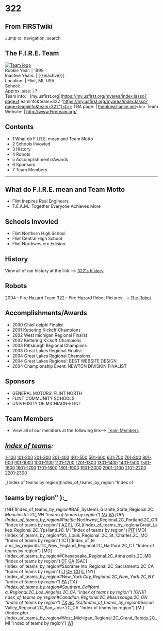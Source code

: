 # 322

## From FIRSTwiki

Jump to: navigation, search

## The F.I.R.E. Team

[![Team logo](/media/b/b2/Theteamlogo.jpg)](Image:Theteamlogo.jpg "Team logo")<br>
Rookie Year: | 1999<br>
Inactive Years: | {{{inactive}}}<br>
Location: | Flint, MI, USA<br>
School: |<br>
Approx. size: | ?<br>
Team info: | [my.usfirst.org](https://my.usfirst.org/myarea/index.lasso?page=t
eaminfo&team=322 "https://my.usfirst.org/myarea/index.lasso?page=teaminfo&team=322")<br>
TBA page: | [thebluealliance.net](http://www.thebluealliance.net/tbatv/team.php?team=322 "http://www.thebluealliance.net/tbatv/team.php?team=322")<br>
Team Website: | <http://www.Fireteam.org/>

## Contents

- 1 What do F.I.R.E. mean and Team Motto
- 2 Schools Invovled
- 3 History
- 4 Robots
- 5 Accomplishments/Awards
- 6 Sponsors
- 7 Team Members

--------------------------------------------------------------------------------

## What do F.I.R.E. mean and Team Motto

- Flint Inspires Real Engineers
- T.E.A.M.: Together Everyone Achieves More

## Schools Invovled

- Flint Northern High School
- Flint Central High School
- Flint Northwestern Edision

## History

View all of our history at the link --> [322's history](http://www.fireteam.org/history.html "http://www.fireteam.org/history.html")

## Robots

2004 - Fire Hazard Team 322 - Fire Hazard Robot Pictures --> [The Robot](http://www.fireteam.org/robot.html "http://www.fireteam.org/robot.html")

## Accomplishments/Awards

- 2000 Chief delphi Finalist
- 2001 Kettering Kickoff Champions
- 2002 West michigan Regional Finalist
- 2002 Kettering Kickoff Champions
- 2003 Pittsburgh Regional Champions
- 2003 Great Lakes Regional Finalist
- 2004 Great Lakes Regional Champions
- 2004 Great Lakes Regional: BEST WEBSITE DESIGN
- 2004 Championship Event: NEWTON DIVISION FINALIST

## Sponsors

- GENERAL MOTORS: FLINT NORTH
- FLINT COMMUNITY SCHOOLS
- UNIVERSITY OF MICHIAGN-FLINT

## Team Members

- View all of our members at the following link--> [Team Members](http://www.fireteam.org/members.html "http://www.fireteam.org/members.html")

## _[Index of teams](Index_of_teams "Index of teams"):_

[1-100](Index_of_teams#1-100 "Index of teams") [101-200](Index_of_teams#101-200 "Index of teams") [201-300](Index_of_teams#201-300 "Index of teams") [301-400](Index_of_teams#301-400 "Index of teams") [401-500](Index_of_teams#401-500 "Index of teams") [501-600](Index_of_teams#501-600 "Index of teams") [601-700](Index_of_teams#601-700 "Index of teams") [701-800](Index_of_teams#701-800 "Index of teams") [801-900](Index_of_teams#801-900 "Index of teams") [901-1000](Index_of_teams#901-1000 "Index of teams") [1001-1100](Index_of_teams#1001-1100 "Index of teams") [1101-1200](Index_of_teams#1101-1200 "Index of teams") [1201-1300](Index_of_teams#1201-1300 "Index of teams") [1301-1400](Index_of_teams#1301-1400 "Index of teams") [1401-1500](Index_of_teams#1401-1500 "Index of teams") [1501-1600](Index_of_teams#1501-1600 "Index of teams") [1601-1700](Index_of_teams#1601-1700 "Index of teams") [1701-1800](Index_of_teams#1701-1800 "Index of teams") [1801-1900](Index_of_teams#1801-1900 "Index of teams") [1901-2000](Index_of_teams#1901-2000 "Index of teams") [2001-2100](Index_of_teams#2001-2100 "Index of teams") [2101-2200](Index_of_teams#2101-2200 "Index of teams") [2201-2300](Index_of_teams#2201-2300 "Index of teams")

_[Index of teams by region](Index_of_teams_by_region "Index of

## teams by region" ):_

[NH](Index_of_teams_by_region#BAE_Systems_Granite_State_Regional.2C
_Manchester.2C_NH "Index of teams by region") [NJ](Index_of_teams_by_region#New_Jersey_Regional.2C_Trenton.2C_NJ "Index of teams by region") [VA](Index_of_teams_by_region#NASA.2FVCU_Regional.2C_Richmond.2C_VA "Index of teams by region") [OR](Index_of_teams_by_region#Pacific_
Northwest_Regional.2C_Portland.2C_OR "Index of teams by region") [AZ](Index_of_teams_by_region#Arizona_Regional.2C_Phoenix.2C_AZ "Index of teams by region") [FL](Index_of_teams_by_region#Florida_Regional.2C_Orlando.2C_FL "Index of teams by region") [GL](Index_of_teams_by_region#Great_La
kes_Regional.2C_Ypsilanti.2C_MI "Index of teams by region") [PIT](Index_of_teams_by_region#Pittsburgh_Regional.2C_Pittsburgh.2C_PA "Index of
teams by region") [MO](Index_of_teams_by_region#St._Louis_Regional
.2C_St._Charles.2C_MO "Index of teams by region") [CT](Index_of_te
ams_by_region#UTC_New_England_Regional.2C_Hartford.2C_CT "Index of teams by
region") [MD](Index_of_teams_by_region#Chesapeake_Regional.2C_Anna
polis.2C_MD "Index of teams by region") [DT](Index_of_teams_by_region#Detroit_Regional.2C_Detroit.2C_MI "Index of teams by region") [GA](Index_of_teams_by_region#Peachtree_Regional.2C_Duluth.2C_GA "Index of teams by region") [SAC](Index_of_teams_by_region#Sacrame
nto_Regional.2C_Sacramento.2C_CA "Index of teams by region") [LI](Index_of_teams_by_region#SBPLI_Long_Island_Regional.2C_Brentwood.2C_NY "Index
of teams by region") [OH](Index_of_teams_by_region#Buckeye_Regional.2C_Cleveland.2C_OH "Index of teams by region") [CO](Index_of_teams_by_region#Colorado_Regional.2C_Denver.2C_CO "Index of teams by region") [IL](Index_of_teams_by_region#Midwest_Regional.2C_Evanston.2C_IL "Index of teams by region") [NY](Index_of_teams_by_region#New_York
_City_Regional.2C_New_York.2C_NY "Index of teams by region") [PA](Index_of_teams_by_region#Philadelphia_Regional.2C_Philadelphia.2C_PA "Index of
teams by region") [CA](Index_of_teams_by_region#Southern_Californi
a_Regional.2C_Los_Angeles.2C_CA "Index of teams by region") [ON](I
ndex_of_teams_by_region#Canadian_Regional.2C_Mississauga.2C_ON "Index of teams
by region") [TX](Index_of_teams_by_region#Lone_Star_Regional.2C_Houston.2C_TX "Index of teams by region") [SC](Index_of_teams_by_region#Palmetto_Regional.2C_Columbia.2C_SC "Index of teams by region") [SJ](Index_of_teams_by_region#Silicon_
Valley_Regional.2C_San_Jose.2C_CA "Index of teams by region") [MI](/index.php
/Index_of_teams_by_region#West_Michigan_Regional.2C_Grand_Rapids.2C_MI "Index
of teams by region") [WI](Index_of_teams_by_region#Wisconsin_Regional.2C_Milwaukee.2C_WI "Index of teams by region")
